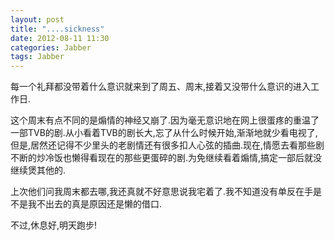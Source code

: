 ```yaml
---
layout: post
title: "....sickness"
date: 2012-08-11 11:30
categories: Jabber
tags: Jabber
---
```

<!--more-->
每一个礼拜都没带着什么意识就来到了周五、周末,接着又没带什么意识的进入工作日.

这个周末有点不同的是煽情的神经又崩了.因为毫无意识地在网上很蛋疼的重温了一部TVB的剧.从小看着TVB的剧长大,忘了从什么时候开始,渐渐地就少看电视了,但是,居然还记得不少里头的老剧情还有很多扣人心弦的插曲.现在,情愿去看那些剧不断的炒冷饭也懒得看现在的那些更蛋碎的剧.为免继续看着煽情,搞定一部后就没继续煲其他的.

上次他们问我周末都去哪,我还真就不好意思说我宅着了.我不知道没有单反在手是不是我不出去的真是原因还是懒的借口.

不过,休息好,明天跑步!